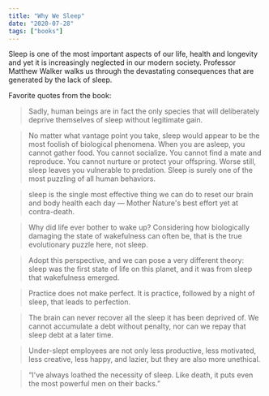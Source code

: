 ```yaml
---
title: "Why We Sleep"
date: "2020-07-28"
tags: ["books"]
---
```


Sleep is one of the most important aspects of our life, health and longevity and yet it is increasingly neglected in our modern society. Professor Matthew Walker walks us through the devastating consequences that are generated by the lack of sleep.

Favorite quotes from the book:

> Sadly, human beings are in fact the only species that will deliberately deprive themselves of sleep without legitimate gain.

> No matter what vantage point you take, sleep would appear to be the most foolish of biological phenomena. When you are asleep, you cannot gather food. You cannot socialize. You cannot find a mate and reproduce. You cannot nurture or protect your offspring. Worse still, sleep leaves you vulnerable to predation. Sleep is surely one of the most puzzling of all human behaviors.

> sleep is the single most effective thing we can do to reset our brain and body health each day — Mother Nature's best effort yet at contra-death.

> Why did life ever bother to wake up? Considering how biologically damaging the state of wakefulness can often be, that is the true evolutionary puzzle here, not sleep.

> Adopt this perspective, and we can pose a very different theory: sleep was the first state of life on this planet, and it was from sleep that wakefulness emerged.

> Practice does not make perfect. It is practice, followed by a night of sleep, that leads to perfection.

> The brain can never recover all the sleep it has been deprived of. We cannot accumulate a debt without penalty, nor can we repay that sleep debt at a later time.

> Under-slept employees are not only less productive, less motivated, less creative, less happy, and lazier, but they are also more unethical.

> “I've always loathed the necessity of sleep. Like death, it puts even the most powerful men on their backs.”
